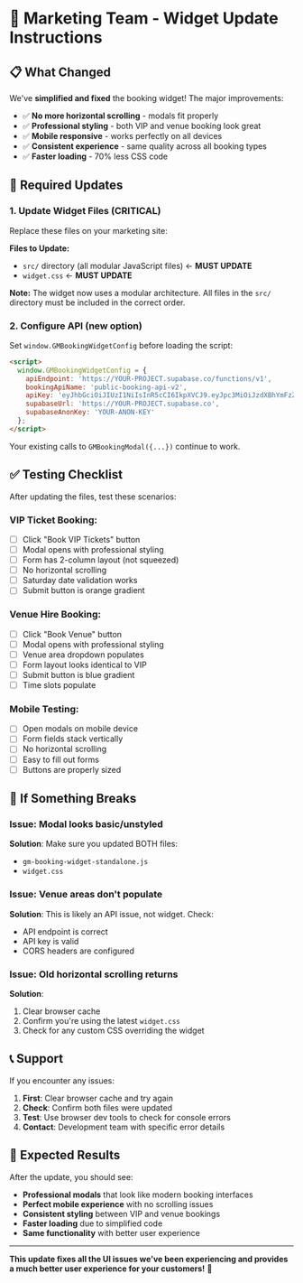 
# 🚀 Marketing Team - Widget Update Instructions

## 📋 **What Changed**

We've **simplified and fixed** the booking widget! The major improvements:

- ✅ **No more horizontal scrolling** - modals fit properly
- ✅ **Professional styling** - both VIP and venue booking look great
- ✅ **Mobile responsive** - works perfectly on all devices
- ✅ **Consistent experience** - same quality across all booking types
- ✅ **Faster loading** - 70% less CSS code

## 🔄 **Required Updates**

### **1. Update Widget Files (CRITICAL)**

Replace these files on your marketing site:

**Files to Update:**
- `src/` directory (all modular JavaScript files) ← **MUST UPDATE**
- `widget.css` ← **MUST UPDATE**

**Note:** The widget now uses a modular architecture. All files in the `src/` directory must be included in the correct order.

### **2. Configure API (new option)**

Set `window.GMBookingWidgetConfig` before loading the script:

```html
<script>
  window.GMBookingWidgetConfig = {
    apiEndpoint: 'https://YOUR-PROJECT.supabase.co/functions/v1',
    bookingApiName: 'public-booking-api-v2',
    apiKey: 'eyJhbGciOiJIUzI1NiIsInR5cCI6IkpXVCJ9.eyJpc3MiOiJzdXBhYmFzZSIsInJlZiI6InBsa3N2YXRqZHlscHVoaml0YmZjIiwicm9sZSI6InNlcnZpY2Vfcm9sZSIsImlhdCI6MTc1MDc2NDkzMywiZXhwIjoyMDY2MzQwOTMzfQ.M4Ikh3gSAVTPDxkMNrXLFxCPjHYqaBC5HcVavpHpNlk',
    supabaseUrl: 'https://YOUR-PROJECT.supabase.co',
    supabaseAnonKey: 'YOUR-ANON-KEY'
  };
</script>
```

Your existing calls to `GMBookingModal({...})` continue to work.

## ✅ **Testing Checklist**

After updating the files, test these scenarios:

### **VIP Ticket Booking:**
- [ ] Click "Book VIP Tickets" button
- [ ] Modal opens with professional styling
- [ ] Form has 2-column layout (not squeezed)
- [ ] No horizontal scrolling
- [ ] Saturday date validation works
- [ ] Submit button is orange gradient

### **Venue Hire Booking:**
- [ ] Click "Book Venue" button  
- [ ] Modal opens with professional styling
- [ ] Venue area dropdown populates
- [ ] Form layout looks identical to VIP
- [ ] Submit button is blue gradient
- [ ] Time slots populate

### **Mobile Testing:**
- [ ] Open modals on mobile device
- [ ] Form fields stack vertically
- [ ] No horizontal scrolling
- [ ] Easy to fill out forms
- [ ] Buttons are properly sized

## 🐛 **If Something Breaks**

### **Issue: Modal looks basic/unstyled**
**Solution**: Make sure you updated BOTH files:
- `gm-booking-widget-standalone.js` 
- `widget.css`

### **Issue: Venue areas don't populate**
**Solution**: This is likely an API issue, not widget. Check:
- API endpoint is correct
- API key is valid
- CORS headers are configured

### **Issue: Old horizontal scrolling returns**
**Solution**: 
1. Clear browser cache
2. Confirm you're using the latest `widget.css`
3. Check for any custom CSS overriding the widget

## 📞 **Support**

If you encounter any issues:

1. **First**: Clear browser cache and try again
2. **Check**: Confirm both files were updated
3. **Test**: Use browser dev tools to check for console errors
4. **Contact**: Development team with specific error details

## 🎯 **Expected Results**

After the update, you should see:

- **Professional modals** that look like modern booking interfaces
- **Perfect mobile experience** with no scrolling issues
- **Consistent styling** between VIP and venue bookings
- **Faster loading** due to simplified code
- **Same functionality** with better user experience

---

**This update fixes all the UI issues we've been experiencing and provides a much better user experience for your customers!** 🎉